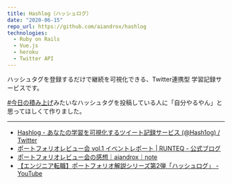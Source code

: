 ```yaml
---
title: Hashlog（ハッシュログ）
date: "2020-06-15"
repo_url: https://github.com/aiandrox/hashlog
technologies:
  - Ruby on Rails
  - Vue.js
  - heroku
  - Twitter API
---
```


ハッシュタグを登録するだけで継続を可視化できる、Twitter連携型 学習記録サービスです。

[#今日の積み上げ](https://twitter.com/search?q=%23%E4%BB%8A%E6%97%A5%E3%81%AE%E7%A9%8D%E3%81%BF%E4%B8%8A%E3%81%92)みたいなハッシュタグを投稿している人に「自分やるやん」と思ってほしくて作りました。

---

- [Hashlog - あなたの学習を可視化するツイート記録サービス (@Hash1og) / Twitter](https://twitter.com/Hash1og)
- [ポートフォリオレビュー会 vol.1 イベントレポート | RUNTEQ - 公式ブログ](https://blog.runteq.jp/programming-career/portfolio/3060/)
- [ポートフォリオレビュー会の感想｜aiandrox｜note](https://note.com/aiandrox/n/n18598a9c0c9d)
- [【エンジニア転職】ポートフォリオ解説シリーズ第2弾「ハッシュログ」 - YouTube](https://www.youtube.com/watch?v=UtAZJmL95-g)
